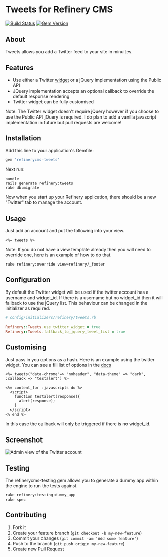 # Tweets for Refinery CMS

[![Build Status](https://travis-ci.org/cih/refinerycms-tweets.png)](https://travis-ci.org/cih/refinerycms-tweets)
[![Gem Version](https://badge.fury.io/rb/refinerycms-tweets.png)](http://badge.fury.io/rb/refinerycms-tweets)

## About

Tweets allows you add a Twitter feed to your site in minuites.

## Features

- Use either a Twitter [widget](https://twitter.com/settings/widgets) or a jQuery implementation using the Public API
- JQuery implementation accepts an optional callback to override the default response rendering
- Twitter widget can be fully customised

Note: The Twitter widget doesn't require jQuery however if you choose to use the Public API jQuery is required.
I do plan to add a vanilla javascript implementation in future but pull requests are welcome!

## Installation

Add this line to your application's Gemfile:

```ruby
gem 'refinerycms-tweets'
```

Next run:

    bundle
    rails generate refinery:tweets
    rake db:migrate

Now when you start up your Refinery application, there should be a new "Twitter" tab to manage the account.

## Usage

Just add an account and put the following into your view.

    <%= tweets %>

Note: If you do not have a view template already then you will need to override one, here is an example of how to do that.

    rake refinery:override view=refinery/_footer

## Configuration

By default the Twitter widget will be used if the twitter account has a username and widget_id. If there is a username but no widget_id
then it will fallback to use the jQuery list. This behaviour can be changed in the initializer as required.

```ruby
# config/initializers/refinery/tweets.rb

Refinery::Tweets.use_twitter_widget = true
Refinery::Tweets.fallback_to_jquery_tweet_list = true
```

## Customising

Just pass in you options as a hash. Here is an example using the twitter widget. You can see a fill list of options in the [docs](https://dev.twitter.com/docs/embedded-timelines#customization)

```erb
<%= tweets("data-chrome"=> "noheader", "data-theme" => "dark", :callback => "testalert") %>

<%= content_for :javascripts do %>
  <script>
    function testalert(response){
      alert(response);
    }
  </script>
<% end %>
```

In this case the callback will only be triggered if there is no widget_id.

## Screenshot

![Admin view of the Twitter account](http://cih-static.s3.amazonaws.com/refinerycms-tweets-screenshot.png)

## Testing

The refinerycms-testing gem allows you to generate a dummy app within the engine to run the tests against.

    rake refinery:testing:dummy_app
    rake spec

## Contributing

1. Fork it
2. Create your feature branch (`git checkout -b my-new-feature`)
3. Commit your changes (`git commit -am 'Add some feature'`)
4. Push to the branch (`git push origin my-new-feature`)
5. Create new Pull Request
